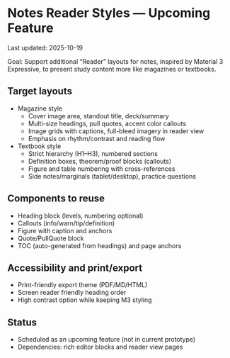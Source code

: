 # Notes Reader Styles — Upcoming Feature

Last updated: 2025-10-19

Goal: Support additional “Reader” layouts for notes, inspired by Material 3 Expressive, to present study content more like magazines or textbooks.

## Target layouts
- Magazine style
  - Cover image area, standout title, deck/summary
  - Multi-size headings, pull quotes, accent color callouts
  - Image grids with captions, full-bleed imagery in reader view
  - Emphasis on rhythm/contrast and reading flow
- Textbook style
  - Strict hierarchy (H1–H3), numbered sections
  - Definition boxes, theorem/proof blocks (callouts)
  - Figure and table numbering with cross-references
  - Side notes/marginals (tablet/desktop), practice questions

## Components to reuse
- Heading block (levels, numbering optional)
- Callouts (info/warn/tip/definition)
- Figure with caption and anchors
- Quote/PullQuote block
- TOC (auto-generated from headings) and page anchors

## Accessibility and print/export
- Print-friendly export theme (PDF/MD/HTML)
- Screen reader friendly heading order
- High contrast option while keeping M3 styling

## Status
- Scheduled as an upcoming feature (not in current prototype)
- Dependencies: rich editor blocks and reader view pages
